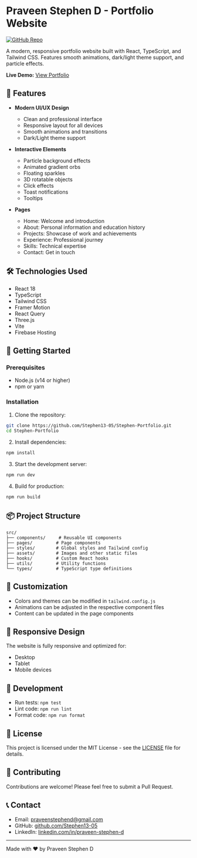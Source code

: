 # Praveen Stephen D - Portfolio Website

[![GitHub Repo](https://img.shields.io/github/stars/Stephen13-05/Stephen-Portfolio?style=social)](https://github.com/Stephen13-05/Stephen-Portfolio)

A modern, responsive portfolio website built with React, TypeScript, and Tailwind CSS. Features smooth animations, dark/light theme support, and particle effects.

**Live Demo:** [View Portfolio](https://stephenportfolio.firebaseapp.com/)

## 🌟 Features

- **Modern UI/UX Design**
  - Clean and professional interface
  - Responsive layout for all devices
  - Smooth animations and transitions
  - Dark/Light theme support

- **Interactive Elements**
  - Particle background effects
  - Animated gradient orbs
  - Floating sparkles
  - 3D rotatable objects
  - Click effects
  - Toast notifications
  - Tooltips

- **Pages**
  - Home: Welcome and introduction
  - About: Personal information and education history
  - Projects: Showcase of work and achievements
  - Experience: Professional journey
  - Skills: Technical expertise
  - Contact: Get in touch

## 🛠️ Technologies Used

- React 18
- TypeScript
- Tailwind CSS
- Framer Motion
- React Query
- Three.js
- Vite
- Firebase Hosting

## 🚀 Getting Started

### Prerequisites

- Node.js (v14 or higher)
- npm or yarn

### Installation

1. Clone the repository:
```bash
git clone https://github.com/Stephen13-05/Stephen-Portfolio.git
cd Stephen-Portfolio
```

2. Install dependencies:
```bash
npm install
```

3. Start the development server:
```bash
npm run dev
```

4. Build for production:
```bash
npm run build
```

## 📦 Project Structure

```
src/
├── components/     # Reusable UI components
├── pages/         # Page components
├── styles/        # Global styles and Tailwind config
├── assets/        # Images and other static files
├── hooks/         # Custom React hooks
├── utils/         # Utility functions
└── types/         # TypeScript type definitions
```

## 🎨 Customization

- Colors and themes can be modified in `tailwind.config.js`
- Animations can be adjusted in the respective component files
- Content can be updated in the page components

## 📱 Responsive Design

The website is fully responsive and optimized for:
- Desktop
- Tablet
- Mobile devices

## 🔧 Development

- Run tests: `npm test`
- Lint code: `npm run lint`
- Format code: `npm run format`

## 📄 License

This project is licensed under the MIT License - see the [LICENSE](LICENSE) file for details.

## 🤝 Contributing

Contributions are welcome! Please feel free to submit a Pull Request.

## 📞 Contact

- Email: praveenstephend@gmail.com
- GitHub: [github.com/Stephen13-05](https://github.com/Stephen13-05)
- LinkedIn: [linkedin.com/in/praveen-stephen-d](https://linkedin.com/in/praveen-stephen-d)

---

Made with ❤️ by Praveen Stephen D
